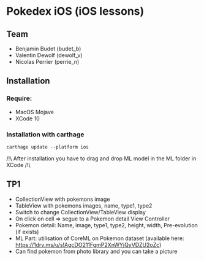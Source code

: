 # Pokedex iOS (iOS lessons)

## Team

- Benjamin Budet (budet_b)
- Valentin Dewolf (dewolf_v)
- Nicolas Perrier (perrie_n)

## Installation

### Require:
- MacOS Mojave
- XCode 10

### Installation with carthage

`carthage update --platform ios`

/!\ After installation you have to drag and drop ML model in the ML folder in XCode /!\

## TP1
- CollectionView with pokemons image
- TableView with pokemons images, name, type1, type2
- Switch to change CollectionView/TableView display
- On click on cell => segue to a Pokemon detail View Controller
- Pokemon detail: Name, image, type1, type2, height, width, Pre-evolution (if exists)
- ML Part: utilisation of CoreML on Pokemon dataset (available here: https://1drv.ms/u/s!AgcDO211FgmP2XnWYjQyVDZU2oZc)
- Can find pokemon from photo library and you can take a picture
